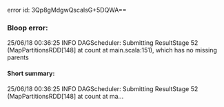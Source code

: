error id: 3Qp8gMdgwQscalsG+5DQWA==
### Bloop error:

25/06/18 00:36:25 INFO DAGScheduler: Submitting ResultStage 52 (MapPartitionsRDD[148] at count at main.scala:151), which has no missing parents
#### Short summary: 

25/06/18 00:36:25 INFO DAGScheduler: Submitting ResultStage 52 (MapPartitionsRDD[148] at count at ma...